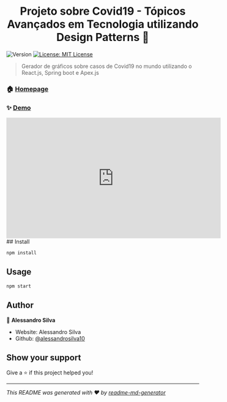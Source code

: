 <h1 align="center">Projeto sobre Covid19 - Tópicos Avançados em Tecnologia utilizando Design Patterns 👋</h1>
<p>
  <img alt="Version" src="https://img.shields.io/badge/version-1.0.0-blue.svg?cacheSeconds=2592000" />
  <a href="#" target="_blank">
    <img alt="License: MIT License" src="https://img.shields.io/badge/License-MIT License-yellow.svg" />
  </a>
</p>

> Gerador de gráficos sobre casos de Covid19 no mundo utilizando o React.js, Spring boot e Apex.js

### 🏠 [Homepage](https://www.covid19.herokuapp.com)

### ✨ [Demo](https://www.covid19.herokuapp.com)
<iframe width="560" height="315" src="https://www.youtube.com/embed/mE7cq37FkYA" frameborder="0" allow="accelerometer; autoplay; clipboard-write; encrypted-media; gyroscope; picture-in-picture" allowfullscreen></iframe>
## Install

```sh
npm install
```

## Usage

```sh
npm start
```

## Author

👤 **Alessandro Silva**

* Website: Alessandro Silva
* Github: [@alessandrosilva10](https://github.com/alessandrosilva10)

## Show your support

Give a ⭐️ if this project helped you!

***
_This README was generated with ❤️ by [readme-md-generator](https://github.com/kefranabg/readme-md-generator)_
